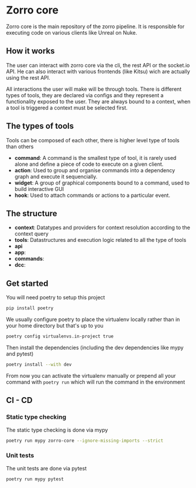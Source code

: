 # Zorro core

Zorro core is the main repository of the zorro pipeline. It is responsible for executing code
on various clients like Unreal on Nuke.

## How it works

The user can interact with zorro core via the cli, the rest API or the socket.io API. He can also interact with
various frontends (like Kitsu) wich are actually using the rest API.

All interactions the user will make will be through tools. There is different types of tools, they are declared via
configs and they represent a functionality exposed to the user. They are always bound to a context, when a tool
is triggered a context must be selected first.

## The types of tools

Tools can be composed of each other, there is higher level type of tools than others

- **command**: A command is the smallest type of tool, it is rarely used alone and define a piece of code
  to execute on a given client.
- **action**: Used to group and organise commands into a dependency graph and execute it sequencially.
- **widget**: A group of graphical components bound to a command, used to build interactive GUI
- **hook**: Used to attach commands or actions to a particular event.

## The structure

- **context**: Datatypes and providers for context resolution according to the context query
- **tools**: Datastructures and execution logic related to all the type of tools
- **api**
- **app**:
- **commands**:
- **dcc**:

## Get started

You will need poetry to setup this project

```bash
pip install poetry
```

We usually configure poetry to place the virtualenv locally rather than in your home directory but that's up to you

```bash
poetry config virtualenvs.in-project true
```

Then install the dependencies (including the dev dependencies like mypy and pytest)

```bash
poetry install --with dev
```

From now you can activate the virtualenv manually or prepend all your command with `poetry run` which will run the
command in the environment

## CI - CD

### Static type checking

The static type checking is done via mypy

```bash
poetry run mypy zorro-core --ignore-missing-imports --strict
```

### Unit tests

The unit tests are done via pytest

```bash
poetry run mypy pytest
```
